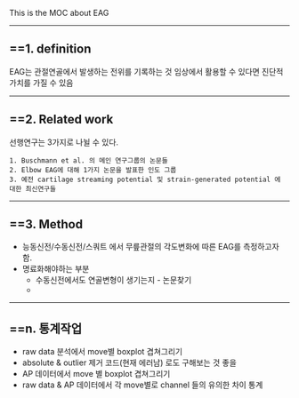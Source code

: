 This is the MOC about EAG

---
## ==1. definition

	

EAG는 관절연골에서 발생하는 전위를 기록하는 것
임상에서 활용할 수 있다면 진단적 가치를 가질 수 있음

---
## ==2. Related work

선행연구는 3가지로 나뉠 수 있다.

	1. Buschmann et al. 의 메인 연구그룹의 논문들
	2. Elbow EAG에 대해 1가지 논문을 발표한 인도 그룹
	3. 예전 cartilage streaming potential 및 strain-generated potential 에 대한 최신연구들

---
## ==3. Method

- 능동신전/수동신전/스쿼트 에서 무릎관절의 각도변화에 따른 EAG를 측정하고자 함.
- 명료화해야하는 부분
	- 수동신전에서도 연골변형이 생기는지 - 논문찾기
	- 

---
## ==n. 통계작업

-   raw data 분석에서 move별 boxplot 겹쳐그리기
-   absolute & outlier 제거 코드(현재 에러남) 로도 구해보는 것 좋을
-   AP 데이터에서 move 별 boxplot 겹쳐그리기
-   raw data & AP 데이터에서 각 move별로 channel 들의 유의한 차이 통계